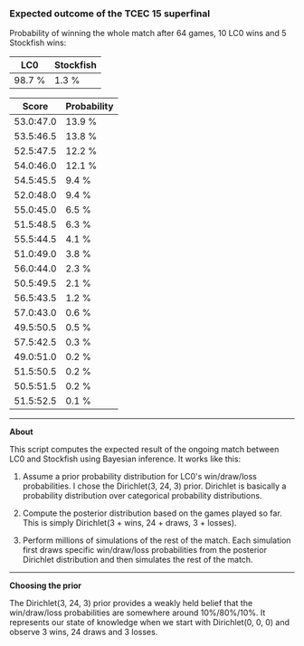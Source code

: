 ### Expected outcome of the TCEC 15 superfinal

Probability of winning the whole match after 64 games, 10 LC0 wins and 5 Stockfish wins:

|LC0|Stockfish|
|---|---|
| 98.7 % | 1.3 % |

| Score | Probability |
|-|-|
| 53.0:47.0 | 13.9 % |
| 53.5:46.5 | 13.8 % |
| 52.5:47.5 | 12.2 % |
| 54.0:46.0 | 12.1 % |
| 54.5:45.5 | 9.4 % |
| 52.0:48.0 | 9.4 % |
| 55.0:45.0 | 6.5 % |
| 51.5:48.5 | 6.3 % |
| 55.5:44.5 | 4.1 % |
| 51.0:49.0 | 3.8 % |
| 56.0:44.0 | 2.3 % |
| 50.5:49.5 | 2.1 % |
| 56.5:43.5 | 1.2 % |
| 57.0:43.0 | 0.6 % |
| 49.5:50.5 | 0.5 % |
| 57.5:42.5 | 0.3 % |
| 49.0:51.0 | 0.2 % |
| 51.5:50.5 | 0.2 % |
| 50.5:51.5 | 0.2 % |
| 51.5:52.5 | 0.1 % |

---

**About**

This script computes the expected result of the ongoing match between LC0 and Stockfish using Bayesian inference. It works like this:

1. Assume a prior probability distribution for LC0's win/draw/loss probabilities. I chose the Dirichlet(3, 24, 3) prior. Dirichlet is basically a probability distribution over categorical probability distributions.

2. Compute the posterior distribution based on the games played so far. This is simply Dirichlet(3 + wins, 24 + draws, 3 + losses).

3. Perform millions of simulations of the rest of the match. Each simulation first draws specific win/draw/loss probabilities from the posterior Dirichlet distribution and then simulates the rest of the match.

---

**Choosing the prior**

The Dirichlet(3, 24, 3) prior provides a weakly held belief that the win/draw/loss probabilities are somewhere around 10%/80%/10%. It represents our state of knowledge when we start with Dirichlet(0, 0, 0) and observe 3 wins, 24 draws and 3 losses.
